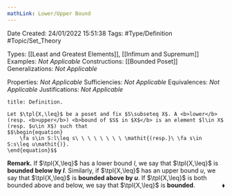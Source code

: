 ```yaml
---
mathLink: Lower/Upper Bound
---
```


<div class="topSpace"></div>

Date Created: 24/01/2022 15:51:38
Tags: #Type/Definition #Topic/Set_Theory

Types: [[Least and Greatest Elements]], [[Infimum and Supremum]]
Examples: <i>Not Applicable</i> 
Constructions: [[Bounded Poset]]
Generalizations: <i>Not Applicable</i>

Properties: <i>Not Applicable</i>
Sufficiencies: <i>Not Applicable</i>
Equivalences: <i>Not Applicable</i>
Justifications: <i>Not Applicable</i>

``` ad-Definition
title: Definition.

Let $\tpl{X,\leq}$ be a poset and fix $S\subseteq X$. A <b>lower</b> (resp. <b>upper</b>) <b>bound of $S$ in $X$</b> is an element $l\in X$ (resp. $u\in X$) such that
$$\begin{equation}
    \fa s\in S:l\leq s\ \ \ \ \ \ \ \ \mathit{(resp.}\ \fa s\in S:s\leq u\mathit{)}.
\end{equation}$$

```

<b>Remark.</b> If $\tpl{X,\leq}$ has a lower bound $l$, we say that $\tpl{X,\leq}$ is <b>bounded below by $l$</b>. Similarly, if $\tpl{X,\leq}$ has an upper bound $u$, we say that $\tpl{X,\leq}$ is <b>bounded above by $u$</b>. If $\tpl{X,\leq}$ is both bounded above and below, we say that $\tpl{X,\leq}$ is <b>bounded</b>.<span style="float:right;">$\blacklozenge$</span>

